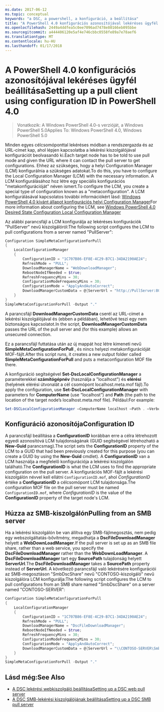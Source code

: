 ```yaml
---
ms.date: 2017-06-12
ms.topic: conceptual
keywords: "a DSC, a powershell, a konfiguráció, a beállítása"
title: "A PowerShell 4.0 konfigurációs azonosítójával lekéréses ügyfél beállítása"
ms.openlocfilehash: 2449a4ddfea5c0ee7096ad7478e80166eb095bbe
ms.sourcegitcommit: a444406120e5af4e746cbbc0558fe89a7e78aef6
ms.translationtype: MT
ms.contentlocale: hu-HU
ms.lasthandoff: 01/17/2018
---
```

# <a name="setting-up-a-pull-client-using-configuration-id-in-powershell-40"></a><span data-ttu-id="5b6c1-103">A PowerShell 4.0 konfigurációs azonosítójával lekéréses ügyfél beállítása</span><span class="sxs-lookup"><span data-stu-id="5b6c1-103">Setting up a pull client using configuration ID in PowerShell 4.0</span></span>

><span data-ttu-id="5b6c1-104">Vonatkozik: A Windows PowerShell 4.0-s verzióját, a Windows PowerShell 5.0</span><span class="sxs-lookup"><span data-stu-id="5b6c1-104">Applies To: Windows PowerShell 4.0, Windows PowerShell 5.0</span></span>

<span data-ttu-id="5b6c1-105">Minden egyes célcsomóponttal lekéréses módban a rendszergazda és az URL-címet kap, ahol lépjen kapcsolatba a lekérési kiszolgálójával konfigurációt beolvasandó ki.</span><span class="sxs-lookup"><span data-stu-id="5b6c1-105">Each target node has to be told to use pull mode and given the URL where it can contact the pull server to get configurations.</span></span> <span data-ttu-id="5b6c1-106">Ehhez az szükséges, hogy a helyi Configuration Manager (LCM) konfigurálnia a szükséges adatokat.</span><span class="sxs-lookup"><span data-stu-id="5b6c1-106">To do this, you have to configure the Local Configuration Manager (LCM) with the necessary information.</span></span> <span data-ttu-id="5b6c1-107">A LCM konfigurálásához hoz létre egy speciális konfigurációs "metakonfigurációját" néven ismert.</span><span class="sxs-lookup"><span data-stu-id="5b6c1-107">To configure the LCM, you create a special type of configuration known as a "metaconfiguration".</span></span> <span data-ttu-id="5b6c1-108">A LCM konfigurálásával kapcsolatos további információkért lásd: [Windows PowerShell 4.0 kívánt állapot konfigurációs helyi Configuration Manager](metaConfig4.md)</span><span class="sxs-lookup"><span data-stu-id="5b6c1-108">For more information about configuring the LCM, see [Windows PowerShell 4.0 Desired State Configuration Local Configuration Manager](metaConfig4.md)</span></span>

<span data-ttu-id="5b6c1-109">Az alábbi parancsfájl a LCM konfigurálja az lekéréses konfigurációk "PullServer" nevű kiszolgálóról:</span><span class="sxs-lookup"><span data-stu-id="5b6c1-109">The following script configures the LCM to pull configurations from a server named "PullServer":</span></span>

```powershell
Configuration SimpleMetaConfigurationForPull 
{ 
    LocalConfigurationManager 
    { 
        ConfigurationID = "1C707B86-EF8E-4C29-B7C1-34DA2190AE24";
        RefreshMode = "PULL";
        DownloadManagerName = "WebDownloadManager";
        RebootNodeIfNeeded = $true;
        RefreshFrequencyMins = 30;
        ConfigurationModeFrequencyMins = 30; 
        ConfigurationMode = "ApplyAndAutoCorrect";
        DownloadManagerCustomData = @{ServerUrl = "http://PullServer:8080/PSDSCPullServer/PSDSCPullServer.svc"; AllowUnsecureConnection = “TRUE”}
    } 
} 
SimpleMetaConfigurationForPull -Output "."
```

<span data-ttu-id="5b6c1-110">A parancsfájl **DownloadManagerCustomData** cserél az URL-címet a lekérési kiszolgálójával és (ebben a példában), lehetővé teszi egy nem biztonságos kapcsolatot.</span><span class="sxs-lookup"><span data-stu-id="5b6c1-110">In the script, **DownloadManagerCustomData** passes the URL of the pull server and (for this example) allows an unsecured connection.</span></span> 

<span data-ttu-id="5b6c1-111">Ez a parancsfájl futtatása után az új mappát hoz létre kimeneti nevű **SimpleMetaConfigurationForPull** , és nincs helyezi metakonfigurációját MOF-fájlt.</span><span class="sxs-lookup"><span data-stu-id="5b6c1-111">After this script runs, it creates a new output folder called **SimpleMetaConfigurationForPull** and puts a metaconfiguration MOF file there.</span></span>

<span data-ttu-id="5b6c1-112">A konfiguráció segítségével **Set-DscLocalConfigurationManager** a paraméterekkel **számítógépnév** (használja a "localhost") és **elérési** (helyének elérési útvonalát a cél csomópont localhost.meta.mof fájl).</span><span class="sxs-lookup"><span data-stu-id="5b6c1-112">To apply the configuration, use **Set-DscLocalConfigurationManager** with parameters for **ComputerName** (use “localhost”) and **Path** (the path to the location of the target node’s localhost.meta.mof file).</span></span> <span data-ttu-id="5b6c1-113">Például:</span><span class="sxs-lookup"><span data-stu-id="5b6c1-113">For example:</span></span> 
```powershell
Set-DSCLocalConfigurationManager –ComputerName localhost –Path . –Verbose.
```

## <a name="configuration-id"></a><span data-ttu-id="5b6c1-114">Konfiguráció azonosítója</span><span class="sxs-lookup"><span data-stu-id="5b6c1-114">Configuration ID</span></span>
<span data-ttu-id="5b6c1-115">A parancsfájl beállítása a **ConfigurationID** korábban erre a célra létrehozott egyedi azonosítóvá LCM tulajdonságának (GUID segítségével létrehozható a **New-Guid** parancsmag).</span><span class="sxs-lookup"><span data-stu-id="5b6c1-115">The script sets the **ConfigurationID** property of the LCM to a GUID that had been previously created for this purpose (you can create a GUID by using the **New-Guid** cmdlet).</span></span> <span data-ttu-id="5b6c1-116">A **ConfigurationID** van a LCM használja a megfelelő konfigurációja a lekérési kiszolgálón található.</span><span class="sxs-lookup"><span data-stu-id="5b6c1-116">The **ConfigurationID** is what the LCM uses to find the appropriate configuration on the pull server.</span></span> <span data-ttu-id="5b6c1-117">A konfigurációs MOF-fájlt a lekérési kiszolgálón névvel kell ellátni `ConfigurationID.mof`, ahol *ConfigurationID* értéke a **ConfigurationID** a célcsomópont LCM tulajdonsága.</span><span class="sxs-lookup"><span data-stu-id="5b6c1-117">The configuration MOF file on the pull server must be named `ConfigurationID.mof`, where *ConfigurationID* is the value of the **ConfigurationID** property of the target node's LCM.</span></span>

## <a name="pulling-from-an-smb-server"></a><span data-ttu-id="5b6c1-118">Húzza az SMB-kiszolgálón</span><span class="sxs-lookup"><span data-stu-id="5b6c1-118">Pulling from an SMB server</span></span>

<span data-ttu-id="5b6c1-119">Ha a lekérési kiszolgálón be van állítva egy SMB-fájlmegosztás, nem pedig egy webszolgáltatás-bővítmény, megadhatja a **DscFileDownloadManager** helyett a **WebDownLoadManager**.</span><span class="sxs-lookup"><span data-stu-id="5b6c1-119">If the pull server is set up as an SMB file share, rather than a web service, you specify the **DscFileDownloadManager** rather than the **WebDownLoadManager**.</span></span>
<span data-ttu-id="5b6c1-120">A **DscFileDownloadManager** tart egy **SourcePath** tulajdonság helyett **ServerUrl**.</span><span class="sxs-lookup"><span data-stu-id="5b6c1-120">The **DscFileDownloadManager** takes a **SourcePath** property instead of **ServerUrl**.</span></span> <span data-ttu-id="5b6c1-121">A következő parancsfájl való lekérésére konfigurációi az SMB-megosztáson "SmbDscShare" nevű "CONTOSO-kiszolgáló" nevű kiszolgálóra LCM konfigurálja:</span><span class="sxs-lookup"><span data-stu-id="5b6c1-121">The following script configures the LCM to pull configurations from an SMB share named "SmbDscShare" on a server named "CONTOSO-SERVER":</span></span>

```powershell
Configuration SimpleMetaConfigurationForPull 
{ 
    LocalConfigurationManager 
    { 
        ConfigurationID = "1C707B86-EF8E-4C29-B7C1-34DA2190AE24";
        RefreshMode = "PULL";
        DownloadManagerName = "DscFileDownloadManager";
        RebootNodeIfNeeded = $true;
        RefreshFrequencyMins = 30;
        ConfigurationModeFrequencyMins = 30; 
        ConfigurationMode = "ApplyAndAutoCorrect";
        DownloadManagerCustomData = @{ServerUrl = "\\CONTOSO-SERVER\SmbDscShare"}
    } 
} 
SimpleMetaConfigurationForPull -Output "."
```

## <a name="see-also"></a><span data-ttu-id="5b6c1-122">Lásd még:</span><span class="sxs-lookup"><span data-stu-id="5b6c1-122">See Also</span></span>

- [<span data-ttu-id="5b6c1-123">A DSC lekérési webkiszolgáló beállítása</span><span class="sxs-lookup"><span data-stu-id="5b6c1-123">Setting up a DSC web pull server</span></span>](pullServer.md)
- [<span data-ttu-id="5b6c1-124">A DSC SMB-lekérési kiszolgálójának beállítása</span><span class="sxs-lookup"><span data-stu-id="5b6c1-124">Setting up a DSC SMB pull server</span></span>](pullServerSMB.md)

